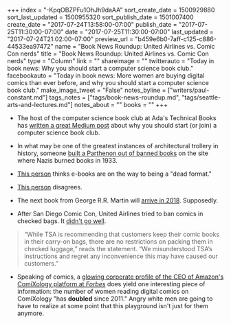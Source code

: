 +++
index = "-KpqOBZPFu1OhJh9daAA"
sort_create_date = 1500929880
sort_last_updated = 1500955320
sort_publish_date = 1501007400
create_date = "2017-07-24T13:58:00-07:00"
publish_date = "2017-07-25T11:30:00-07:00"
date = "2017-07-25T11:30:00-07:00"
last_updated = "2017-07-24T21:02:00-07:00"
preview_url = "b459e6b0-7aff-c125-c886-44533ea97472"
name = "Book News Roundup: United Airlines vs. Comic Con nerds"
title = "Book News Roundup: United Airlines vs. Comic Con nerds"
type = "Column"
link = ""
shareimage = ""
twitterauto = "Today in book news: Why you should start a computer science book club."
facebookauto = "Today in book news: More women are buying digital comics than ever before, and why you should start a computer science book club."
make_image_tweet = "False"
notes_byline = ["writers/paul-constant.md"]
tags_notes = ["tags/book-news-roundup.md", "tags/seattle-arts-and-lectures.md"]
notes_about = ""
books = ""
+++
* The host of the computer science book club at Ada's Technical Books has [written a great Medium post](https://medium.com/@TiltedListener/why-you-should-start-a-computer-science-book-club-baf6c440c0c9) about why you should start (or join) a computer science book club.

* In what may be one of the greatest instances of architectural trollery in history, someone [built a Parthenon out of banned books](http://www.atlasobscura.com/articles/a-parthenon-of-banned-books-built-at-a-former-book-burning-site) on the site where Nazis burned books in 1933.

* [This person](http://www.thebookseller.com/futurebook/ebook-dead-format-595431) thinks e-books are on the way to being a "dead format."

* [This person](https://the-digital-reader.com/2017/07/24/ebooks-dead-format/) disagrees.

* The next book from George R.R. Martin will [arrive in 2018](http://www.vanityfair.com/hollywood/2017/07/george-r-r-martin-winds-of-winter-update-2018). Supposedly.

* After San Diego Comic Con, United Airlines tried to ban comics in checked bags. It [didn't go well](https://consumerist.com/2017/07/24/united-airlines-says-it-misunderstood-tsa-about-non-existent-ban-on-comic-books/).

<blockquote>“While TSA is recommending that customers keep their comic books in their carry-on bags, there are no restrictions on packing them in checked luggage,” reads the statement. “We misunderstood TSA’s instructions and regret any inconvenience this may have caused our customers.”</blockquote>

* Speaking of comics, a [glowing corporate profile of the CEO of Amazon's ComiXology platform at *Forbes*](https://www.forbes.com/sites/robsalkowitz/2017/07/13/inside-amazons-plan-to-put-comics-on-every-screen) does yield one interesting piece of information: the number of women reading digital comics on ComiXology "has **doubled** since 2011." Angry white men are going to have to realize at some point that this playground isn't just for them anymore.

